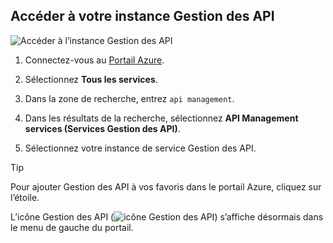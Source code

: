 ## <a name="go-to-your-api-management-instance"></a>Accéder à votre instance Gestion des API

![Accéder à l’instance Gestion des API](./media/api-management-navigate-to-instance/00-FindResource-01.png)

1. Connectez-vous au [Portail Azure](https://portal.azure.com). 

2. Sélectionnez **Tous les services**.  

3. Dans la zone de recherche, entrez `api management`.

4. Dans les résultats de la recherche, sélectionnez **API Management services (Services Gestion des API)**.

5. Sélectionnez votre instance de service Gestion des API.

> [!TIP]
> Pour ajouter Gestion des API à vos favoris dans le portail Azure, cliquez sur l’étoile.
>
> L’icône Gestion des API (![icône Gestion des API](./media/api-management-navigate-to-instance/apim-icon.png)) s’affiche désormais dans le menu de gauche du portail.

